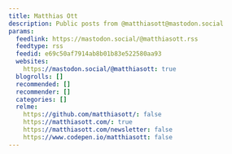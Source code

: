 ```yaml
---
title: Matthias Ott
description: Public posts from @matthiasott@mastodon.social
params:
  feedlink: https://mastodon.social/@matthiasott.rss
  feedtype: rss
  feedid: e69c50af7914ab8b01b83e522580aa93
  websites:
    https://mastodon.social/@matthiasott: true
  blogrolls: []
  recommended: []
  recommender: []
  categories: []
  relme:
    https://github.com/matthiasott/: false
    https://matthiasott.com/: true
    https://matthiasott.com/newsletter: false
    https://www.codepen.io/matthiasott: false
---
```

